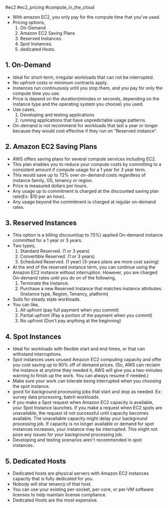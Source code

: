 #ec2 #ec2_pricing #compute_in_the_cloud
- With amazon EC2, you only pay for the compute time that you've used.
- Pricing options,
	1. On-Demand
	2. Amazon EC2 Saving Plans
	3. Reserved Instances.
	4. Spot Instances.
	5. dedicated Hosts.

## 1. On-Demand
- Ideal for short-term, irregular workloads that can not be interrupted. 
- No upfront costs or minimum contracts apply.
- Instances run continuously until you stop them, and you pay for only the compute time you use. 
- Price is depend on the duration(minutes or seconds, depending on the instance type and the operating system you choose) you used. 
- Use cases,
	1. Developing and testing applications
	2. running applications that have unpredictable usage patterns.
- On-demand is not recommend for workloads that last a year or longer because they would cost effective if they run on "Reserved instance".

## 2. Amazon EC2 Saving Plans
- AWS offers saving plans for several compute services including EC2.
- This plan enables you to reduce your compute costs by committing to a consistent amount if compute usage for a 1 year for 3 year term.
- This would save up to 72% over on-demand costs regardless of instance family, OS, tenancy or region.
- Price is measured dollars per hours.
- Any usage up to commitment is charged at the discounted saving plan rate(Ex: $10 per an hour).
- Any usage beyond the commitment is charged at regular on-demand rates.

## 3. Reserved Instances
- This option is a billing discount(up to 75%) applied On-demand instance committed for a 1 year or 3 years.
- Two types,
	1. Standard Reserved. (1 or 3 years)
	2. Convertible Reserved. (1 or 3 years)
	3. Scheduled Reserved. (1 year)
	(3-years plans are more cost saving)
- At the end of the reserved instance term, you can continue using the Amazon EC2 instance without interruption. However, you are charged On-demand rates until you do on of the following,
	1. Terminate the Instance.
	2. Purchase a new Reserved Instance that matches instance attributes. (Instance type, Region, Tenancy, platform)
- Suits for steady state workloads.
- You can like,
	1. All upfront (pay full payment when you commit)
	2. Partial upfront (Pay a portion of the payment when you commit)
	3. No upfront (Don't pay anything at the beginning)

## 4. Spot Instances
- Ideal for workloads with flexible start and end times, or that can withstand interruptions.
- Spot instances uses unused Amazon EC2 computing capacity and offer you cost saving up to 90% off of demand prices.
	(So, AWS can reclaim the instance at anytime they needed it, AWS will give you a two-minutes warning to finish up the work. You can always resume if needed.)
- Make sure your work can tolerate being interrupted when you choosing the spot instance.
- good for background processing jobs that start and stop as needed. Ex: survey data processing, batch workloads.
- If you make a Spot request when Amazon EC2 capacity is available, your Spot Instance launches. If you make a request when EC2 spots are unavailable, the request id not successful until capacity becomes available. The unavailable capacity might delay your background processing job. If capacity is no longer available or demand for spot instances increases, your instance may be interrupted. This might not pose any issues for your background processing job. 
- Developing and testing scenarios aren't recommended in spot instances.

## 5. Dedicated Hosts
- Dedicated hosts are physical servers with Amazon EC2 instances capacity that is fully dedicated for you.
- Nobody will shar tenancy of that host.
- You can use your existing per-socket, per-core, or per-VM software licenses to help maintain license compliance.
- Dedicated Hosts are the most expensive.

